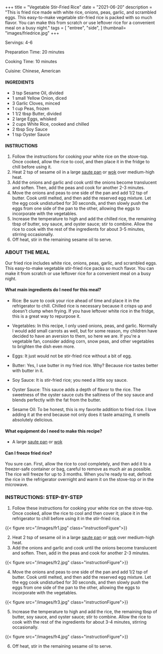 +++
title = "Vegetable Stir-Fried Rice"
date = "2021-06-20"
description = "This is fried rice made with white rice, onions, peas, garlic, and scrambled eggs. This easy-to-make vegetable stir-fried rice is packed with so much flavor. You can make this from scratch or use leftover rice for a convenient meal on a busy night."
tags = [
    "entree",
    "side",
]
thumbnail= "images/friedrice.jpg"
+++

Servings: 4-6 <!--more-->

Preparation Time: 20 minutes 

Cooking Time: 10 minutes 

Cuisine: Chinese, American  

#### INGREDIENTS 

* 3 tsp Sesame Oil, divided
* 1 small Yellow Onion, diced 
* 3 Garlic Cloves, minced 
* 1 cup Peas, frozen
* 1 1/2 tbsp Butter, divided
* 2 large Eggs, whisked
* 2 cups White Rice, cooked and chilled  
* 2 tbsp Soy Sauce 
* 1 tsp Oyster Sauce 

#### INSTRUCTIONS

1. Follow the instructions for cooking your white rice on the stove-top. Once cooked, allow the rice to cool, and then place it in the fridge to chill before using it. 
2. Heat 2 tsp of sesame oil in a large [saute pan](https://amzn.to/35LnBg1) or [wok](https://amzn.to/3cS6RI4) over medium-high heat. 
3. Add the onions and garlic and cook until the onions become translucent and soften. Then, add the peas and cook for another 2-3 minutes. 
4. Move the onions and peas to one side of the pan and add 1/2 tsp of butter. Cook until melted, and then add the reserved egg mixture. Let the egg cook undisturbed for 30 seconds, and then slowly push the eggs from one side of the pan to the other, allowing the eggs to incorporate with the vegetables. 
5. Increase the temperature to high and add the chilled rice, the remaining tbsp of butter, soy sauce, and oyster sauce; stir to combine. Allow the rice to cook with the rest of the ingredients for about 3-5 minutes, stirring occasionally. 
6. Off heat, stir in the remaining sesame oil to serve. 

### ABOUT THE MEAL

Our fried rice includes white rice, onions, peas, garlic, and scrambled eggs. This easy-to-make vegetable stir-fried rice packs so much flavor. You can make it from scratch or use leftover rice for a convenient meal on a busy night. 

#### What main ingredients do I need for this meal?

* Rice: Be sure to cook your rice ahead of time and place it in the refrigerator to chill. Chilled rice is necessary because it crisps up and doesn't clump when frying. If you have leftover white rice in the fridge, this is a great way to repurpose it. 

* Vegetables: In this recipe, I only used onions, peas, and garlic. Normally I would add small carrots as well, but for some reason, my children have decided to have an aversion to them, so here we are. If you're a vegetable fan, consider adding corn, snow peas, and other vegetables to brighten the dish even more. 

* Eggs: It just would not be stir-fried rice without a bit of egg.  

* Butter: Yes, I use butter in my fried rice. Why? Because rice tastes better with butter in it. 

* Soy Sauce: It is stir-fried rice; you need a little soy sauce. 

* Oyster Sauce: This sauce adds a depth of flavor to the rice. The sweetness of the oyster sauce cuts the saltiness of the soy sauce and blends perfectly with the fat from the butter. 

* Sesame Oil: To be honest, this is my favorite addition to fried rice. I love adding it at the end because not only does it taste amazing, it smells absolutely delicious. 

#### What equipment do I need to make this recipe?

* A large [saute pan](https://amzn.to/35LnBg1) or [wok](https://amzn.to/3cS6RI4)

#### Can I freeze fried rice?

You sure can. First, allow the rice to cool completely, and then add it to a freezer-safe container or bag, careful to remove as much air as possible. The rice will freeze for up to 3 months. When you’re ready to eat, defrost the rice in the refrigerator overnight and warm it on the stove-top or in the microwave.

### INSTRUCTIONS: STEP-BY-STEP  

1. Follow these instructions for cooking your white rice on the stove-top. Once cooked, allow the rice to cool and then cover it; place it in the refrigerator to chill before using it in the stir-fried rice. 

{{< figure src="/images/fr1.jpg" class="instructionFigure">}}

2. Heat 2 tsp of sesame oil in a large [saute pan](https://amzn.to/35LnBg1) or [wok](https://amzn.to/3cS6RI4) over medium-high heat. 
3. Add the onions and garlic and cook until the onions become translucent and soften. Then, add in the peas and cook for another 2-3 minutes. 

{{< figure src="/images/fr2.jpg" class="instructionFigure">}}

4. Move the onions and peas to one side of the pan and add 1/2 tsp of butter. Cook until melted, and then add the reserved egg mixture. Let the egg cook undisturbed for 30 seconds, and then slowly push the eggs from one side of the pan to the other, allowing the eggs to incorporate with the vegetables. 

{{< figure src="/images/fr3.jpg" class="instructionFigure">}}

5. Increase the temperature to high and add the rice, the remaining tbsp of butter, soy sauce, and oyster sauce; stir to combine. Allow the rice to cook with the rest of the ingredients for about 3-4 minutes, stirring occasionally. 

{{< figure src="/images/fr4.jpg" class="instructionFigure">}}

6. Off heat, stir in the remaining sesame oil to serve. 

